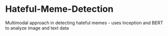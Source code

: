 # Hateful-Meme-Detection
Multimodal approach in detecting hateful memes - uses Inception and BERT to analyze image and text data
